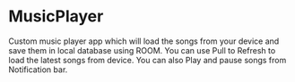 # MusicPlayer
Custom music player app which will load the songs from your device and save them in local database using ROOM.
You can use Pull to Refresh to load the latest songs from device.
You can also Play and pause songs from Notification bar.
